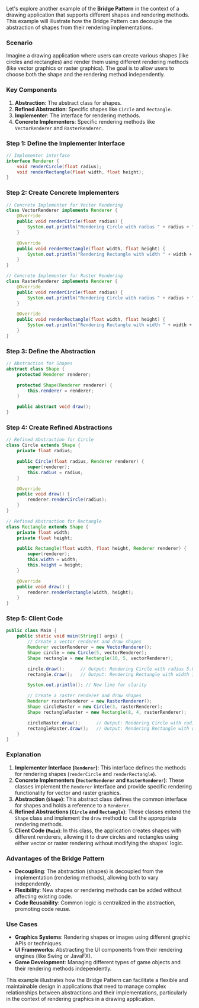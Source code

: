 Let's explore another example of the **Bridge Pattern** in the context of a drawing application that supports different shapes and rendering methods. This example will illustrate how the Bridge Pattern can decouple the abstraction of shapes from their rendering implementations.

### Scenario
Imagine a drawing application where users can create various shapes (like circles and rectangles) and render them using different rendering methods (like vector graphics or raster graphics). The goal is to allow users to choose both the shape and the rendering method independently.

### Key Components
1. **Abstraction**: The abstract class for shapes.
2. **Refined Abstraction**: Specific shapes like `Circle` and `Rectangle`.
3. **Implementer**: The interface for rendering methods.
4. **Concrete Implementers**: Specific rendering methods like `VectorRenderer` and `RasterRenderer`.

### Step 1: Define the Implementer Interface
```java
// Implementer interface
interface Renderer {
    void renderCircle(float radius);
    void renderRectangle(float width, float height);
}
```

### Step 2: Create Concrete Implementers
```java
// Concrete Implementer for Vector Rendering
class VectorRenderer implements Renderer {
    @Override
    public void renderCircle(float radius) {
        System.out.println("Rendering Circle with radius " + radius + " using Vector Graphics.");
    }

    @Override
    public void renderRectangle(float width, float height) {
        System.out.println("Rendering Rectangle with width " + width + " and height " + height + " using Vector Graphics.");
    }
}

// Concrete Implementer for Raster Rendering
class RasterRenderer implements Renderer {
    @Override
    public void renderCircle(float radius) {
        System.out.println("Rendering Circle with radius " + radius + " using Raster Graphics.");
    }

    @Override
    public void renderRectangle(float width, float height) {
        System.out.println("Rendering Rectangle with width " + width + " and height " + height + " using Raster Graphics.");
    }
}
```

### Step 3: Define the Abstraction
```java
// Abstraction for Shapes
abstract class Shape {
    protected Renderer renderer;

    protected Shape(Renderer renderer) {
        this.renderer = renderer;
    }

    public abstract void draw();
}
```

### Step 4: Create Refined Abstractions
```java
// Refined Abstraction for Circle
class Circle extends Shape {
    private float radius;

    public Circle(float radius, Renderer renderer) {
        super(renderer);
        this.radius = radius;
    }

    @Override
    public void draw() {
        renderer.renderCircle(radius);
    }
}

// Refined Abstraction for Rectangle
class Rectangle extends Shape {
    private float width;
    private float height;

    public Rectangle(float width, float height, Renderer renderer) {
        super(renderer);
        this.width = width;
        this.height = height;
    }

    @Override
    public void draw() {
        renderer.renderRectangle(width, height);
    }
}
```

### Step 5: Client Code
```java
public class Main {
    public static void main(String[] args) {
        // Create a vector renderer and draw shapes
        Renderer vectorRenderer = new VectorRenderer();
        Shape circle = new Circle(5, vectorRenderer);
        Shape rectangle = new Rectangle(10, 5, vectorRenderer);

        circle.draw();      // Output: Rendering Circle with radius 5.0 using Vector Graphics.
        rectangle.draw();   // Output: Rendering Rectangle with width 10.0 and height 5.0 using Vector Graphics.

        System.out.println(); // New line for clarity

        // Create a raster renderer and draw shapes
        Renderer rasterRenderer = new RasterRenderer();
        Shape circleRaster = new Circle(3, rasterRenderer);
        Shape rectangleRaster = new Rectangle(8, 4, rasterRenderer);

        circleRaster.draw();      // Output: Rendering Circle with radius 3.0 using Raster Graphics.
        rectangleRaster.draw();   // Output: Rendering Rectangle with width 8.0 and height 4.0 using Raster Graphics.
    }
}
```

### Explanation
1. **Implementer Interface (`Renderer`)**: This interface defines the methods for rendering shapes (`renderCircle` and `renderRectangle`).
2. **Concrete Implementers (`VectorRenderer` and `RasterRenderer`)**: These classes implement the `Renderer` interface and provide specific rendering functionality for vector and raster graphics.
3. **Abstraction (`Shape`)**: This abstract class defines the common interface for shapes and holds a reference to a `Renderer`.
4. **Refined Abstractions (`Circle` and `Rectangle`)**: These classes extend the `Shape` class and implement the `draw` method to call the appropriate rendering methods.
5. **Client Code (`Main`)**: In this class, the application creates shapes with different renderers, allowing it to draw circles and rectangles using either vector or raster rendering without modifying the shapes' logic.

### Advantages of the Bridge Pattern
- **Decoupling**: The abstraction (shapes) is decoupled from the implementation (rendering methods), allowing both to vary independently.
- **Flexibility**: New shapes or rendering methods can be added without affecting existing code.
- **Code Reusability**: Common logic is centralized in the abstraction, promoting code reuse.

### Use Cases
- **Graphics Systems**: Rendering shapes or images using different graphic APIs or techniques.
- **UI Frameworks**: Abstracting the UI components from their rendering engines (like Swing or JavaFX).
- **Game Development**: Managing different types of game objects and their rendering methods independently.

This example illustrates how the Bridge Pattern can facilitate a flexible and maintainable design in applications that need to manage complex relationships between abstractions and their implementations, particularly in the context of rendering graphics in a drawing application.